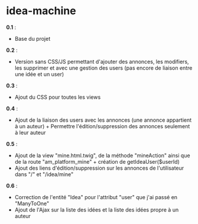 # idea-machine

**0.1** : 
* Base du projet

**0.2** : 
* Version sans CSS/JS permettant d'ajouter des annonces, les modifiers, les supprimer et avec une gestion des users (pas encore de liaison entre une idée et un user)

**0.3** : 
* Ajout du CSS pour toutes les views

**0.4** : 
* Ajout de la liaison des users avec les annonces (une annonce appartient à un auteur) + Permettre l'édition/suppression des annonces seulement à leur auteur

**0.5** : 
* Ajout de la view "mine.html.twig", de la méthode "mineAction" ainsi que de la route "am_platform_mine" + création de getIdeaUser($userId)
* Ajout des liens d'édition/suppression sur les annonces de l'utilisateur dans "/" et "/idea/mine"

**0.6** : 
* Correction de l'entité "Idea" pour l'attribut "user" que j'ai passé en "ManyToOne"
* Ajout de l'Ajax sur la liste des idées et la liste des idées propre à un auteur